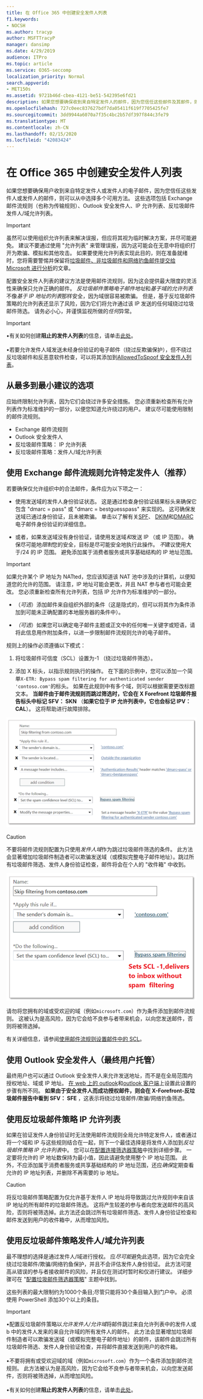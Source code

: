 ```yaml
---
title: 在 Office 365 中创建安全发件人列表
f1.keywords:
- NOCSH
ms.author: tracyp
author: MSFTTracyP
manager: dansimp
ms.date: 4/29/2019
audience: ITPro
ms.topic: article
ms.service: O365-seccomp
localization_priority: Normal
search.appverid:
- MET150s
ms.assetid: 9721b46d-cbea-4121-be51-542395e6fd21
description: 如果您想要确保收到来自特定发件人的邮件，因为您信任这些邮件及其邮件，则可以在垃圾邮件筛选器策略中调整您的允许列表。
ms.openlocfilehash: 727c0eec837627bdf7da05411f619f7705425fe7
ms.sourcegitcommit: 3dd9944a6070a7f35c4bc2b57df397f844c3fe79
ms.translationtype: MT
ms.contentlocale: zh-CN
ms.lasthandoff: 02/15/2020
ms.locfileid: "42083424"
---
```

# <a name="create-safe-sender-lists-in-office-365"></a>在 Office 365 中创建安全发件人列表

如果您想要确保用户收到来自特定发件人或发件人的电子邮件，因为您信任这些发件人或发件人的邮件，则可以从中选择多个可用方法。 这些选项包括 Exchange 邮件流规则（也称为传输规则）、Outlook 安全发件人、IP 允许列表、反垃圾邮件发件人/域允许列表。

> [!IMPORTANT]
> 虽然可以使用组织允许列表来解决误报，但应将其视为临时解决方案，并尽可能避免。 建议不要通过使用 "允许列表" 来管理误报，因为这可能会在无意中将组织打开为欺骗、模拟和其他攻击。 如果要使用允许列表实现此目的，则在准备就绪时，您将需要警惕并保留将[垃圾邮件、非垃圾邮件和网络钓鱼邮件提交给 Microsoft 进行分析](submit-spam-non-spam-and-phishing-scam-messages-to-microsoft-for-analysis.md)的文章。

配置安全发件人列表的建议方法是使用邮件流规则，因为这会提供最大限度的灵活性来确保只允许正确的邮件。 *反垃圾邮件策略电子邮件地址*和*基于域的允许列表*不像*基于 IP 地址的列表*那样安全，因为域很容易被欺骗。 但是，基于反垃圾邮件策略的允许列表还显示了风险，因为它们将允许通过该 IP 发送的任何域绕过垃圾邮件筛选。 请务必小心，并谨慎监视所做的*任何*异常。

> [!IMPORTANT]
> •有关如何创建**阻止的发件人列表**的信息，请单击[此处](create-block-sender-lists-in-office-365.md)。 <br/><br/> •若要允许发件人域发送未经身份验证的电子邮件（绕过反欺骗保护），但不绕过反垃圾邮件和反恶意软件检查，可以将其添加到[AllowedToSpoof 安全发件人列表](walkthrough-spoof-intelligence-insight.md)。

## <a name="options-from-most-to-least-recommended"></a>从最多到最小建议的选项

应始终限制允许列表，因为它们会绕过许多安全措施。 您必须重新检查所有允许列表作为标准维护的一部分，以便您知道允许绕过的用户。 建议尽可能使用限制的邮件流规则。

- Exchange 邮件流规则
- Outlook 安全发件人
- 反垃圾邮件策略： IP 允许列表
- 反垃圾邮件策略：发件人/域允许列表

## <a name="using-exchange-mail-flow-rules-to-allow-specific-senders-recommended"></a>使用 Exchange 邮件流规则允许特定发件人（推荐）

若要确保仅允许组织中的合法邮件，条件应为以下项之一：

- 使用发送域的发件人身份验证状态。 这是通过检查身份验证结果标头来确保它包含 "dmarc = pass" 或 "dmarc = bestguesspass" 来实现的。 这可确保发送域已通过身份验证，且未被欺骗。 单击以了解有关[SPF](set-up-spf-in-office-365-to-help-prevent-spoofing.md)、 [DKIM](use-dkim-to-validate-outbound-email.md)和[DMARC](use-dmarc-to-validate-email.md)电子邮件身份验证的详细信息。

- 或者，如果发送域没有身份验证，请使用发送域*和*发送 IP （或 IP 范围）。 确保尽可能地*限制*您的安全，目标是尽可能安全地执行此操作。 *不*建议使用大于/24 的 IP 范围。 避免添加属于消费者服务或共享基础结构的 IP 地址范围。

> [!IMPORTANT]
> 如果允许某个 IP 地址为 NATted，您应该知道该 NAT 池中涉及的计算机，以便知道您的允许的范围。 请注意，IP 地址可能会更改，并且 NAT 参与者也可能会更改。 您必须重新检查所有允许列表，包括 IP 允许作为标准维护的一部分。

- （*可选*）添加邮件来自组织外部的条件（这是隐式的，但可以将其作为条件添加到可能未正确配置的本地服务器的条件中）。

- *（可选*）如果您可以确定电子邮件主题或正文中的任何唯一关键字或短语，请将此信息用作附加条件，以进一步限制邮件流规则允许的电子邮件。

规则上的操作必须遵循以下模式：

1. 将垃圾邮件可信度（SCL）设置为-1 （绕过垃圾邮件筛选）。

2. 添加 X 标头，以指示规则执行的操作。 在下面的示例中，您可以添加一个简单`X-ETR: Bypass spam filtering for authenticated sender 'contoso.com'`的标头。 如果在此规则中有多个域，则可以根据需要更改标题文本。 **当邮件由于邮件流规则而跳过筛选时，它会在 X Forefront 垃圾邮件报告标头中标记 SFV： SKN** （**如果它位于 IP 允许列表中，它也会标记 IPV： CAL**）。 这将帮助进行故障排除。

![用于绕过垃圾邮件筛选的 GUI。](../../media/1-AllowList-SkipFilteringFromContoso.png)

> [!CAUTION]
> 不要将邮件流规则配置为只使用*发件人域*作为跳过垃圾邮件筛选的条件。 此方法会显著增加垃圾邮件制造者可以欺骗发送域（或模拟完整电子邮件地址）。跳过所有垃圾邮件筛选、发件人身份验证检查，邮件将会在个人的 "收件箱" 中收到。

![如何将 SCL 设置为减号-1。](../../media/2-AllowList-SetsSCLMinus1.png)

请勿将您拥有的域或受欢迎的域（例如`microsoft.com`）作为条件添加到邮件流规则。 这被认为是高风险，因为它会给不良参与者带来机会，以向您发送邮件，否则将被筛选掉。

有关详细信息，请参阅[使用邮件流规则设置邮件中的 SCL](use-mail-flow-rules-to-set-the-spam-confidence-level-scl-in-messages.md)。

## <a name="use-outlook-safe-senders-end-user-managed"></a>使用 Outlook 安全发件人（最终用户托管）

最终用户也可以通过 Outlook 安全发件人来允许发送地址，而不是在全局范围内授权地址、域或 IP 地址。 [在 web 上的 outlook](https://support.office.com/article/48c9f6f7-2309-4f95-9a4d-de987e880e46)和[outlook 客户端](https://support.office.com/article/5ae3ea8e-cf41-4fa0-b02a-3b96e21de089)上设置此设置的步骤有所不同。 **如果由于安全发件人而成功授权邮件，则会在 X-Forefront-反垃圾邮件报告中看到 SFV： SFE** ，这表示将绕过垃圾邮件/欺骗/网络钓鱼筛选。

## <a name="use-anti-spam-policy-ip-allow-lists"></a>使用反垃圾邮件策略 IP 允许列表

如果在验证发件人身份验证时无法使用邮件流规则全局允许特定发件人，或者通过将一个域和 IP 与这些规则结合在一起，则下一个最佳选择是将发件人添加到*反垃圾邮件策略 IP 允许列表*中。 您可以在[配置连接筛选器策略](configure-the-connection-filter-policy.md)中找到详细步骤。 一定要将允许的 IP 地址数保持为最小值，因此请避免使用整个 IP 地址范围。 此外，不应添加属于消费者服务或共享基础结构的 IP 地址范围，还应*确保*定期查看允许的 IP 地址列表，并删除不再需要的 ip 地址。

> [!CAUTION]
> 将反垃圾邮件策略配置为仅允许基于发件人 IP 地址将导致跳过允许规则中来自该 IP 地址的所有邮件的垃圾邮件筛选。 这将产生较差的参与者向您发送邮件的高风险，否则将被筛选掉。此方法还会跳过所有垃圾邮件筛选、发件人身份验证检查和邮件发送到用户的收件箱中，从而增加风险。

## <a name="use-anti-spam-policy-senderdomain-allow-lists"></a>使用反垃圾邮件策略发件人/域允许列表

最不理想的选择是通过发件人/域进行授权。 应*尽可能*避免此选项，因为它会完全绕过垃圾邮件/欺骗/网络钓鱼保护，并且不会评估发件人身份验证。 此方法可提高从错误的参与者接收邮件的风险，并且仅在测试时暂时和仅进行建议。 详细步骤可在 "[配置垃圾邮件筛选器策略](configure-your-spam-filter-policies.md)" 主题中找到。

这些列表的最大限制约为1000个条目;尽管只能将30个条目输入到门户中。 必须使用 PowerShell 添加30个以上的条目。

> [!IMPORTANT]
> •配置反垃圾邮件策略以*允许发件人/允许域*将邮件跳过来自允许列表中的发件人或 b 中的发件人发来的来自允许域的所有发件人的邮件。 此方法会显著增加垃圾邮件制造者可以欺骗发送域（或模拟完整电子邮件地址）的邮件，该邮件会跳过所有垃圾邮件筛选、发件人身份验证检查，并将邮件直接发送到用户的收件箱。 <br/><br/>•不要将拥有或受欢迎域的域（例如`microsoft.com`）作为一个条件添加到邮件流规则。 此方法被认为是高风险，因为它会给不良参与者带来机会，以向您发送邮件，否则将被筛选掉，从而增加风险。 <br/><br/>•有关如何创建**阻止的发件人列表**的信息，请单击[此处](create-block-sender-lists-in-office-365.md)。
